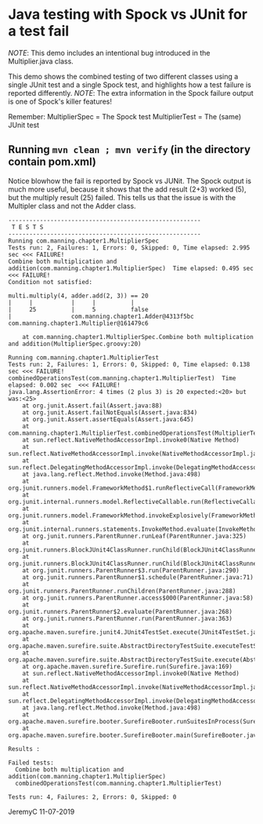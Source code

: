 # Java testing with Spock vs JUnit for a test fail

*NOTE*: This demo includes an intentional bug introduced in the Multiplier.java class.

This demo shows the combined testing of two different classes using a single JUnit 
test and a single Spock test, and highlights how a test failure is reported differently.
*NOTE*: The extra information in the Spock failure output is one of Spock's killer features!

Remember:
MultiplierSpec	= The Spock test
MultiplierTest	= The (same) JUnit test

## Running `mvn clean ; mvn verify` (in the directory contain pom.xml)
Notice blowhow the fail is reported by Spock vs JUNit. The Spock output is much more useful,
because it shows that the add result (2+3) worked (5), but the multiply result (25) failed.
This tells us that the issue is with the Multipler class and not the Adder class.
```
-------------------------------------------------------
 T E S T S
-------------------------------------------------------
Running com.manning.chapter1.MultiplierSpec
Tests run: 2, Failures: 1, Errors: 0, Skipped: 0, Time elapsed: 2.995 sec <<< FAILURE!
Combine both multiplication and addition(com.manning.chapter1.MultiplierSpec)  Time elapsed: 0.495 sec  <<< FAILURE!
Condition not satisfied:

multi.multiply(4, adder.add(2, 3)) == 20
|     |           |     |          |
|     25          |     5          false
|                 com.manning.chapter1.Adder@4313f5bc
com.manning.chapter1.Multiplier@161479c6

	at com.manning.chapter1.MultiplierSpec.Combine both multiplication and addition(MultiplierSpec.groovy:20)

Running com.manning.chapter1.MultiplierTest
Tests run: 2, Failures: 1, Errors: 0, Skipped: 0, Time elapsed: 0.138 sec <<< FAILURE!
combinedOperationsTest(com.manning.chapter1.MultiplierTest)  Time elapsed: 0.002 sec  <<< FAILURE!
java.lang.AssertionError: 4 times (2 plus 3) is 20 expected:<20> but was:<25>
	at org.junit.Assert.fail(Assert.java:88)
	at org.junit.Assert.failNotEquals(Assert.java:834)
	at org.junit.Assert.assertEquals(Assert.java:645)
	at com.manning.chapter1.MultiplierTest.combinedOperationsTest(MultiplierTest.java:20)
	at sun.reflect.NativeMethodAccessorImpl.invoke0(Native Method)
	at sun.reflect.NativeMethodAccessorImpl.invoke(NativeMethodAccessorImpl.java:62)
	at sun.reflect.DelegatingMethodAccessorImpl.invoke(DelegatingMethodAccessorImpl.java:43)
	at java.lang.reflect.Method.invoke(Method.java:498)
	at org.junit.runners.model.FrameworkMethod$1.runReflectiveCall(FrameworkMethod.java:50)
	at org.junit.internal.runners.model.ReflectiveCallable.run(ReflectiveCallable.java:12)
	at org.junit.runners.model.FrameworkMethod.invokeExplosively(FrameworkMethod.java:47)
	at org.junit.internal.runners.statements.InvokeMethod.evaluate(InvokeMethod.java:17)
	at org.junit.runners.ParentRunner.runLeaf(ParentRunner.java:325)
	at org.junit.runners.BlockJUnit4ClassRunner.runChild(BlockJUnit4ClassRunner.java:78)
	at org.junit.runners.BlockJUnit4ClassRunner.runChild(BlockJUnit4ClassRunner.java:57)
	at org.junit.runners.ParentRunner$3.run(ParentRunner.java:290)
	at org.junit.runners.ParentRunner$1.schedule(ParentRunner.java:71)
	at org.junit.runners.ParentRunner.runChildren(ParentRunner.java:288)
	at org.junit.runners.ParentRunner.access$000(ParentRunner.java:58)
	at org.junit.runners.ParentRunner$2.evaluate(ParentRunner.java:268)
	at org.junit.runners.ParentRunner.run(ParentRunner.java:363)
	at org.apache.maven.surefire.junit4.JUnit4TestSet.execute(JUnit4TestSet.java:59)
	at org.apache.maven.surefire.suite.AbstractDirectoryTestSuite.executeTestSet(AbstractDirectoryTestSuite.java:120)
	at org.apache.maven.surefire.suite.AbstractDirectoryTestSuite.execute(AbstractDirectoryTestSuite.java:103)
	at org.apache.maven.surefire.Surefire.run(Surefire.java:169)
	at sun.reflect.NativeMethodAccessorImpl.invoke0(Native Method)
	at sun.reflect.NativeMethodAccessorImpl.invoke(NativeMethodAccessorImpl.java:62)
	at sun.reflect.DelegatingMethodAccessorImpl.invoke(DelegatingMethodAccessorImpl.java:43)
	at java.lang.reflect.Method.invoke(Method.java:498)
	at org.apache.maven.surefire.booter.SurefireBooter.runSuitesInProcess(SurefireBooter.java:350)
	at org.apache.maven.surefire.booter.SurefireBooter.main(SurefireBooter.java:1021)

Results :

Failed tests: 
  Combine both multiplication and addition(com.manning.chapter1.MultiplierSpec)
  combinedOperationsTest(com.manning.chapter1.MultiplierTest)

Tests run: 4, Failures: 2, Errors: 0, Skipped: 0
```

JeremyC 11-07-2019
